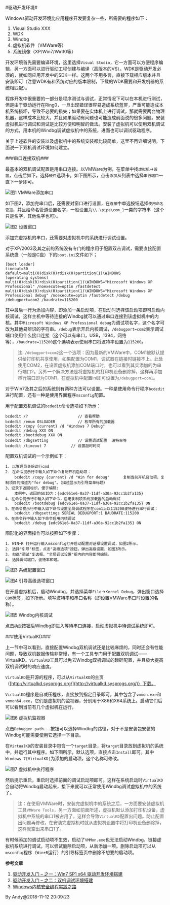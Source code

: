 
#驱动开发环境#

Windows驱动开发环境比应用程序开发要复杂一些，所需要的程序如下：

1. Visual Studio XXX
2. WDK
3. Windbg
4. 虚拟机软件（VMWare等）
5. 系统镜像（XP/Win7/Win10等）

开发环境首先需要编译环境，这里选择`Visual Studio`，它一方面可以方便程序编辑，另一方面可以进行驱动工程创建与编译（高版本的VS）。WDK是驱动开发必须的，就如同应用开发中的SDK一样。这两个不用多言，直接下载相应版本并且安装即可（注意WDK有和系统对应的版本限制，下载的WDK需要和开发机器的系统相匹配）。

程序开发中很重要的一部分是程序测试与调试，正常情况下可以在本机进行测试，但是由于驱动运行在Ring0，一旦出现错误很容易造成系统蓝屏，严重可能造成本机系统损坏，导致不必要的损失；如果要在实体机上进行调试，那就需要两台物理机器，这样成本比较大，并且如果驱动有问题也可能造成前面说的很多问题。安装虚拟机进行调试和测试是比较方便和明智的做法。安装了虚拟机可以使用双机调试的方式，用本机的Windbg调试虚拟机中的系统，进而也可以调试驱动程序。

关于上述软件的安装以及虚拟机中的系统安装都比较简单，这里不再详细说明。下面说一下双机调试环境如何建立。

###串口连接双机###

最基本的双机调试配置是用串口连接。以VMWare为例，在菜单中找`虚拟机`->`设置`，点击后如下，选择`硬件`选项卡。如下图所示，点击`添加`从列表中选择`串行端口`一直下一步即可。

![图1 VMWare添加串口](2018-11-12-Driver-Develop-Environment-add-com-port.jpg)

如下图2，添加完串口后，还需要对窗口进行设置，在`连接`中单选按钮选择`使用命名管道`，并且给命名管道设置名字，一般设置为`\\.\pipe\com_1`一类的字符串（这个只是名字，其他名字也可）。

![图2 设置窗口](2018-11-12-Driver-Develop-Environment-add-com2-for-debug.jpg)

添加完虚拟机的串口，还需要对虚拟机中的系统进行调试设置。

对于XP/2003及其之前的系统没有专门的程序用于配置双击调试，需要直接配置系统盘（一般是C盘）下的`boot.ini`文件如下；

```
[boot loader]
timeout=30
default=multi(0)disk(0)rdisk(0)partition(1)\WINDOWS
[operating systems]
multi(0)disk(0)rdisk(0)partition(1)\WINDOWS="Microsoft Windows XP Professional" /noexecute=optin /fastdetect
multi(0)disk(0)rdisk(0)partition(1)\WINDOWS="Microsoft Windows XP Professional debug" /noexecute=optin /fastdetect /debug /debugport=com2 /baudrate=115200
```

其中最后一行为添加内容，即添加一条启动项，在启动时选择该启动项即可启动内核调试，这样主机中等待连接的Windbg就可以通过串口连接到该虚拟机中的内核。其中`Microsoft Windows XP Professional debug`为调试项名字，这个名字可改为其他易辨识的字符串。`/debug`表示开启内核调试，`/debugport=com2`表示调试端口使用什么接口连接（这个可以有串口，USB，1394，网络等），`/baudrate=115200`这个选项表示使用串口将波特率设置为`115200`。

> 注: `/debugport=com2`这一个选项：因为最新的VMWare中，COM1被默认提供给打印机共享使用，如果配置为COM1，调试器在链接时链接不上。此处使用COM2，在设置虚拟机添加COM端口时，也可以看到其实添加的为串行端口2。另外一个解决方法是将虚拟机的打印机设备删除掉，这样再添加串行端口即为COM1，在虚拟机中配置ini即可设置为`/debugport=com1`。

对于Win7及其之后的系统则有两种方法可以设置。一种是使用命令行程序`bcdedit`进行配置，还有一种是使用界面程序`msconfig`配置。

用于配置双机调试的`bcdedit`命令选项如下所示：

```
bcdedit /?      				// 查看帮助
bcdedit /enum OSLOADER          // 枚举所有的加载器
bcdedit /copy {current} /d "Windows 7 Debug"
bcdedit /debug XXX ON
bcdedit /bootdebug XXX ON
bcdedit /dbgsetting     		// 设置调试配置  波特率等
bcdedit /timeout 7 			 // 设置超时时间
```

配置双机调试的一个示例如下：

```
1. 以管理员身份运行cmd
2. 在命令提示行中输入如下命令复制开机启动项：
	bcdedit /copy {current} /d "Win for debug"      复制当前开机启动项，复制项目的描述为"for debug"。（描述显示为引导菜单标题）
3、记录下返回标识，便于编辑:
	本例中，返回的GUID为：{edc961e6-0a37-11df-a30a-92cc1b2fa135}
4、在命令提示行中输入如下命令，启用复制项系统加载器的启动调试
	bcdedit /bootdebug {edc961e6-0a37-11df-a30a-92cc1b2fa135} ON
5、在命令提示行中输入如下命令设置全局调试程序在com1上以115200波特进行串行调试：
	bcdedit /dbgsettings SERIAL DEBUGPORT:1 BAUDRATE:115200
6、在命令行中输入如下命令启用内核调试
	bcdedit /debug {edc961e6-0a37-11df-a30a-92cc1b2fa135} ON
```

图形化的界面操作可以按照如下步骤：

```
1. WIN+R 打开运行输入msconfig打开启动配置对话框设置调试，如图2所示。
2. 选择"引导"标签，点击"高级选项"按钮，弹出高级设置，如图3所示。
3. 勾选"调试"复选框，"全局调试设置"组内的内容即可编辑。
4. 选择调试端口，波特率即可。
```

![图3 系统配置窗口](2018-11-12-Driver-Develop-Environment-msconfig-set-debug.jpg)

![图4 引导高级选项窗口](2018-11-12-Driver-Develop-Environment-msconfig-advance-set.jpg)

在开启虚拟机后，启动Windbg，并选择菜单`File`->`Kernel Debug`，弹出窗口选择`COM`标签，如下所示。填写波特率和串口名称（即设置VMWare串口时设置的名称）。

![图5 Windbg内核调试](2018-11-12-Driver-Develop-Environment-windbg-kernel-debug-com.jpg)

点击`确定`按钮后Windbg即进入等待串口连接，启动虚拟机中待调试系统即可。

###使用VirtualKD###

上一节中可以看到，直接配置Windbg双机调试还是比较麻烦的，同时还会有性能问题，导致双机数据传输非常慢，有一个工具专门用于配置双机调试——VirtualKD。`VirtualKD`工具可以免去Windbg双机调试的琐碎配置，并且极大提高双机调试时的响应速度。

`VirtualKD`是开源的程序，可以从`VirtualKD`的主页（[http://virtualkd.sysprogs.org/](http://virtualkd.sysprogs.org/)）下载。

`VirtualKD`程序是自减压程序，直接放到指定目录即可。其中包含了`vmmon.exe`和`vmmon64.exe`，它们是虚拟机的监视器，分别用于X86和X64系统上。启动它们后可以看到当前有几个虚拟机在运行，

![图6 虚拟机监视器](2018-11-12-Driver-Develop-Environment-virtual-machine-monitor.jpg)

点击`Debugger path...`按钮可以选择Windbg的路径，对于不是安装包安装的Windbg可能需要使用它选择一下目录。

在`VirtualKD`的安装目录中包含一个`target`目录，将`target`目录放到虚拟机的系统中，并运行其中程序。如下图所示，默认选项，直接点击`Install`即可。其中`Windows 7[VirtualKD]`为添加的启动项，这个名称可修改。

![图7 虚拟机中执行程序](2018-11-12-Driver-Develop-Environment-virtualkd-on-vm.jpg)

然后提示重启，重启时选择前面的调试启动项即可。这样在系统启动时`VirtualKD`会自动将Windbg启动起来，接下来就可以正常使用Windbg调试虚拟机中的系统了。

> 注：在使用VMWare时，安装完虚拟机中的系统之后，一方面要安装虚拟机工具`VMWare Tools`，另一方面如前面所述，虚拟机默认添加打印机设备，虚拟机中系统的串口1被占用了，这样会导致`VirtualKD`配置出问题。防止配置出问题再修改，在安装完虚拟机时就从虚拟机设置中将打印机设备删除掉，这样就空出来串口1了。

有时候添加的调试启动项不生效，启动了`VMMon.exe`也无法启动Windbg，链接虚拟机系统进行调试，可以尝试删除启动项，从新添加一项。删除启动项可以从`msconfig`程序（`Win+R`运行）的引导标签页中删除不想要的启动项。

**参考文章**

1. [驱动开发入门 – 之一：Win7 SP1 x64 驱动开发环境搭建](http://exp-blog.com/2018/07/26/pid-2137/)
2. [驱动开发入门 – 之二：双机调试环境搭建](http://exp-blog.com/2018/07/26/pid-2146/)
3. [Windows内核安全编程实践之路](https://www.kanxue.com/book-30-226.htm)

By Andy@2018-11-12 20:09:23

